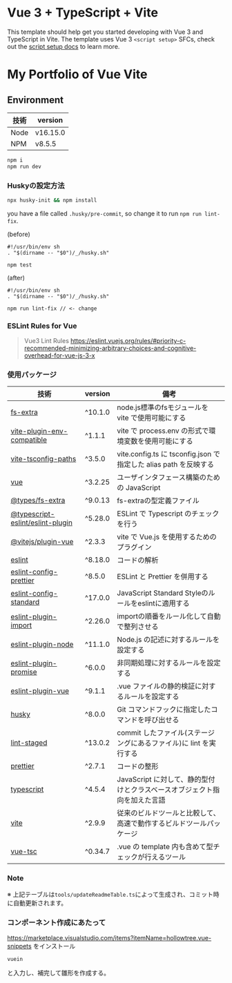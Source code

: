 # Vue 3 + TypeScript + Vite

This template should help get you started developing with Vue 3 and TypeScript in Vite. The template uses Vue 3 `<script setup>` SFCs, check out the [script setup docs](https://v3.vuejs.org/api/sfc-script-setup.html#sfc-script-setup) to learn more.

# My Portfolio of Vue Vite

## Environment

| 技術 | version |
| ---- | ------- |
| Node | v16.15.0 |
| NPM | v8.5.5 |


```bash
npm i
npm run dev
```

### Huskyの設定方法

```bash
npx husky-init && npm install
```

you have a file called `.husky/pre-commit`, so change it to run `npm run lint-fix`.  

(before)
```
#!/usr/bin/env sh
. "$(dirname -- "$0")/_/husky.sh"

npm test
```

(after)
```
#!/usr/bin/env sh
. "$(dirname -- "$0")/_/husky.sh"

npm run lint-fix // <- change
```

### ESLint Rules for Vue

> Vue3 Lint Rules
https://eslint.vuejs.org/rules/#priority-c-recommended-minimizing-arbitrary-choices-and-cognitive-overhead-for-vue-js-3-x

### 使用パッケージ

| 技術 | version | 備考 |
| ---- | ------- | ---- |
| [fs-extra](https://www.npmjs.com/package/fs-extra) | ^10.1.0 | node.js標準のfsモジュールを vite で使用可能にする |
| [vite-plugin-env-compatible](https://www.npmjs.com/package/vite-plugin-env-compatible) | ^1.1.1 | vite で process.env の形式で環境変数を使用可能にする |
| [vite-tsconfig-paths](https://www.npmjs.com/package/vite-tsconfig-paths) | ^3.5.0 | vite.config.ts に tsconfig.json で指定した alias path を反映する |
| [vue](https://www.npmjs.com/package/vue) | ^3.2.25 | ユーザインタフェース構築のための JavaScript |
| [@types/fs-extra](https://www.npmjs.com/package/@types/fs-extra) | ^9.0.13 | fs-extraの型定義ファイル |
| [@typescript-eslint/eslint-plugin](https://www.npmjs.com/package/@typescript-eslint/eslint-plugin) | ^5.28.0 | ESLint で Typescript のチェックを行う |
| [@vitejs/plugin-vue](https://www.npmjs.com/package/@vitejs/plugin-vue) | ^2.3.3 | vite で Vue.js を使用するためのプラグイン |
| [eslint](https://www.npmjs.com/package/eslint) | ^8.18.0 | コードの解析 |
| [eslint-config-prettier](https://www.npmjs.com/package/eslint-config-prettier) | ^8.5.0 | ESLint と Prettier を併用する |
| [eslint-config-standard](https://www.npmjs.com/package/eslint-config-standard) | ^17.0.0 | JavaScript Standard Styleのルールをeslintに適用する |
| [eslint-plugin-import](https://www.npmjs.com/package/eslint-plugin-import) | ^2.26.0 | importの順番をルール化して自動で整列させる |
| [eslint-plugin-node](https://www.npmjs.com/package/eslint-plugin-node) | ^11.1.0 | Node.js の記述に対するルールを設定する |
| [eslint-plugin-promise](https://www.npmjs.com/package/eslint-plugin-promise) | ^6.0.0 | 非同期処理に対するルールを設定する |
| [eslint-plugin-vue](https://www.npmjs.com/package/eslint-plugin-vue) | ^9.1.1 | .vue ファイルの静的検証に対するルールを設定する |
| [husky](https://www.npmjs.com/package/husky) | ^8.0.0 | Git コマンドフックに指定したコマンドを呼び出せる |
| [lint-staged](https://www.npmjs.com/package/lint-staged) | ^13.0.2 | commit したファイル(ステージングにあるファイル)に lint を実行する  |
| [prettier](https://www.npmjs.com/package/prettier) | ^2.7.1 | コードの整形 |
| [typescript](https://www.npmjs.com/package/typescript) | ^4.5.4 | JavaScript に対して、静的型付けとクラスベースオブジェクト指向を加えた言語 |
| [vite](https://www.npmjs.com/package/vite) | ^2.9.9 | 従来のビルドツールと比較して、高速で動作するビルドツールパッケージ |
| [vue-tsc](https://www.npmjs.com/package/vue-tsc) | ^0.34.7 | .vue の template 内も含めて型チェックが行えるツール |

### Note

※ 上記テーブルは`tools/updateReadmeTable.ts`によって生成され、コミット時に自動更新されます。

### コンポーネント作成にあたって

https://marketplace.visualstudio.com/items?itemName=hollowtree.vue-snippets をインストール

```
vuein
```

と入力し、補完して雛形を作成する。

